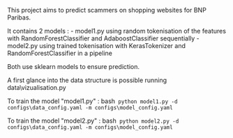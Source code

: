 This project aims to predict scammers on shopping websites for BNP Paribas. 

It contains 2 models : 
    - model1.py using random tokenisation of the features with RandomForestClassifier and AdaboostClassifier sequentially
    - model2.py using trained tokenisation with KerasTokenizer and RandomForestClassifier in a pipeline

Both use sklearn models to ensure prediction. 

A first glance into the data structure is possible running data\vizualisation.py

To train the model "model1.py" : 
bash``` python model1.py -d configs\data_config.yaml -m configs\model_config.yaml```

To train the model "model2.py" : 
bash``` python model2.py -d configs\data_config.yaml -m configs\model_config.yaml```